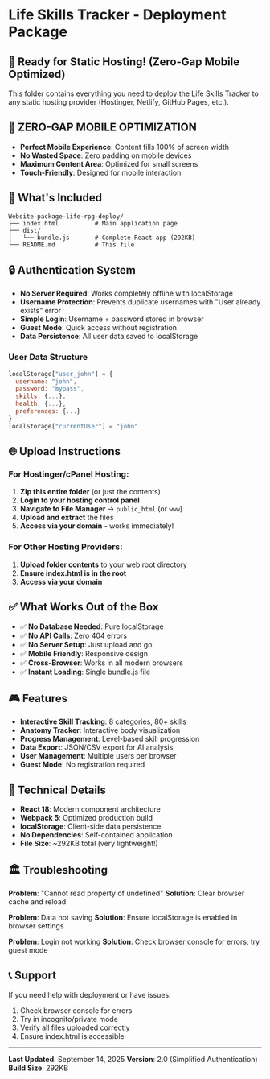# Life Skills Tracker - Deployment Package

## 🚀 Ready for Static Hosting! (Zero-Gap Mobile Optimized)

This folder contains everything you need to deploy the Life Skills Tracker to any static hosting provider (Hostinger, Netlify, GitHub Pages, etc.).

## 📱 **ZERO-GAP MOBILE OPTIMIZATION**
- **Perfect Mobile Experience**: Content fills 100% of screen width
- **No Wasted Space**: Zero padding on mobile devices  
- **Maximum Content Area**: Optimized for small screens
- **Touch-Friendly**: Designed for mobile interaction

## 📁 What's Included

```
Website-package-life-rpg-deploy/
├── index.html          # Main application page
├── dist/
│   └── bundle.js       # Complete React app (292KB)
└── README.md           # This file
```

## 🔒 Authentication System

- **No Server Required**: Works completely offline with localStorage
- **Username Protection**: Prevents duplicate usernames with "User already exists" error
- **Simple Login**: Username + password stored in browser
- **Guest Mode**: Quick access without registration
- **Data Persistence**: All user data saved to localStorage

### User Data Structure
```javascript
localStorage["user_john"] = {
  username: "john",
  password: "mypass",
  skills: {...},
  health: {...},
  preferences: {...}
}
localStorage["currentUser"] = "john"
```

## 🌐 Upload Instructions

### For Hostinger/cPanel Hosting:
1. **Zip this entire folder** (or just the contents)
2. **Login to your hosting control panel**
3. **Navigate to File Manager** → `public_html` (or `www`)
4. **Upload and extract** the files
5. **Access via your domain** - works immediately!

### For Other Hosting Providers:
1. **Upload folder contents** to your web root directory
2. **Ensure index.html is in the root**
3. **Access via your domain**

## ✅ What Works Out of the Box

- ✅ **No Database Needed**: Pure localStorage
- ✅ **No API Calls**: Zero 404 errors
- ✅ **No Server Setup**: Just upload and go
- ✅ **Mobile Friendly**: Responsive design
- ✅ **Cross-Browser**: Works in all modern browsers
- ✅ **Instant Loading**: Single bundle.js file

## 🎮 Features

- **Interactive Skill Tracking**: 8 categories, 80+ skills
- **Anatomy Tracker**: Interactive body visualization
- **Progress Management**: Level-based skill progression
- **Data Export**: JSON/CSV export for AI analysis
- **User Management**: Multiple users per browser
- **Guest Mode**: No registration required

## 🔧 Technical Details

- **React 18**: Modern component architecture
- **Webpack 5**: Optimized production build
- **localStorage**: Client-side data persistence
- **No Dependencies**: Self-contained application
- **File Size**: ~292KB total (very lightweight!)

## 🏛️ Troubleshooting

**Problem**: "Cannot read property of undefined"
**Solution**: Clear browser cache and reload

**Problem**: Data not saving
**Solution**: Ensure localStorage is enabled in browser settings

**Problem**: Login not working
**Solution**: Check browser console for errors, try guest mode

## 📞 Support

If you need help with deployment or have issues:
1. Check browser console for errors
2. Try in incognito/private mode
3. Verify all files uploaded correctly
4. Ensure index.html is accessible

---

**Last Updated**: September 14, 2025
**Version**: 2.0 (Simplified Authentication)
**Build Size**: 292KB
